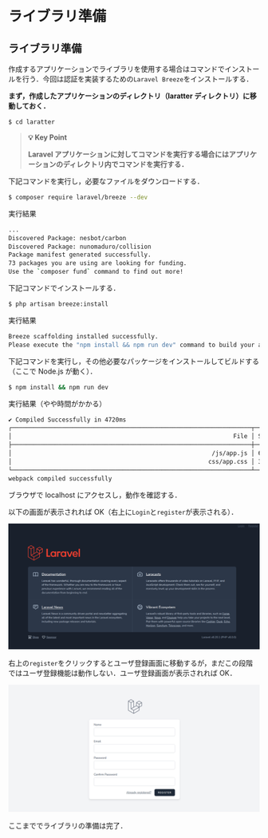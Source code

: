 # ライブラリ準備

## ライブラリ準備

作成するアプリケーションでライブラリを使用する場合はコマンドでインストールを行う．今回は認証を実装するための`Laravel Breeze`をインストールする．

<!-- Laravel のプロジェクト内でコマンドを実行する場合には，下記コマンドで仮想コンテナにログインする必要がある．

```bash
$ docker-compose exec laravel.test bash
root@81f8517c4e7f:/var/www/html#
```

仮想コンテナから出る場合には下記のコマンドを実行する．

```bash
root@81f8517c4e7f:/var/www/html# exit
exit
$
```

**以降のコマンドは仮想コンテナにログインした状態（ターミナルが`/var/www/html# `になっている状態）で行うこと** -->

**まず，作成したアプリケーションのディレクトリ（laratter ディレクトリ）に移動しておく．**

```bash
$ cd laratter
```

> **💡 Key Point**
>
> **Laravel アプリケーションに対してコマンドを実行する場合にはアプリケーションのディレクトリ内でコマンドを実行する．**

下記コマンドを実行し，必要なファイルをダウンロードする．

```bash
$ composer require laravel/breeze --dev
```

実行結果

```bash
...
Discovered Package: nesbot/carbon
Discovered Package: nunomaduro/collision
Package manifest generated successfully.
73 packages you are using are looking for funding.
Use the `composer fund` command to find out more!
```

下記コマンドでインストールする．

```bash
$ php artisan breeze:install
```

実行結果

```bash
Breeze scaffolding installed successfully.
Please execute the "npm install && npm run dev" command to build your assets.
```

下記コマンドを実行し，その他必要なパッケージをインストールしてビルドする（ここで Node.js が動く）．

```bash
$ npm install && npm run dev
```

実行結果（やや時間がかかる）

```bash
✔ Compiled Successfully in 4720ms
┌───────────────────────────────────────────────────────────────────┬──────────┐
│                                                              File │ Size     │
├───────────────────────────────────────────────────────────────────┼──────────┤
│                                                        /js/app.js │ 673 KiB  │
│                                                       css/app.css │ 3.82 MiB │
└───────────────────────────────────────────────────────────────────┴──────────┘
webpack compiled successfully
```

ブラウザで localhost にアクセスし，動作を確認する．

以下の画面が表示されれば OK（右上に`Login`と`register`が表示される）．

![breezeインストール確認](./img/breeze-installed.png)

右上の`register`をクリックするとユーザ登録画面に移動するが，まだこの段階ではユーザ登録機能は動作しない．ユーザ登録画面が表示されれば OK．

![register画面](./img/register.png)

ここまででライブラリの準備は完了．
